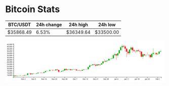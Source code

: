 # Bitcoin Stats

BTC/USDT|24h change|24h high|24h low|
|---|---|---|---|
|$35868.49|6.53%|$36349.64|$33500.00|

<img src="./chart.svg">
